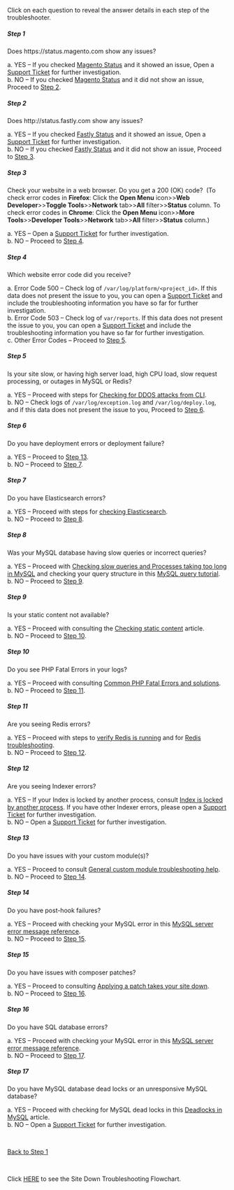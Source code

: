 Click on each question to reveal the answer details in each step of the troubleshooter.

<!---------This opens the main level that holds everything.--------------->

<div class="zd-accordion">
<!---------This is one whole accordion panel.--------------->
<div class="zd-accordion-panel" id="zd-accordion-1">
<h5>Step 1</h5>
<div class="zd-accordion-section">Does https://status.magento.com show any issues?</div>
<p class="zd-accordion-text">a. YES – If you checked <a href="https://status.magento.com" rel="noopener" target="_blank">Magento Status</a> and it showed an issue, Open a <a href="https://support.magento.com/hc/en-us/articles/360019088251-Submit-a-support-ticket" rel="noopener" target="_blank">Support Ticket</a> for further investigation.<br/> b. NO – If you checked <a href="https://status.magento.com" rel="noopener" target="_blank">Magento Status</a> and it did not show an issue, Proceed to <a class="accordion-anchor" href="#zd-accordion-2">Step 2</a>.</p>
</div>
<!---------This is one whole accordion panel.--------------->
<div class="zd-accordion-panel" id="zd-accordion-2">
<h5>Step 2</h5>
<div class="zd-accordion-section">Does http://status.fastly.com show any issues?</div>
<p class="zd-accordion-text">a. YES – If you checked <a href="https://status.fastly.com/" rel="noopener" target="_blank">Fastly Status</a> and it showed an issue, Open a <a href="https://support.magento.com/hc/en-us/articles/360019088251-Submit-a-support-ticket" rel="noopener" target="_blank">Support Ticket</a> for further investigation.<br/> b. NO – If you checked <a href="https://status.fastly.com/" rel="noopener" target="_blank">Fastly Status</a> and it did not show an issue, Proceed to <a class="accordion-anchor" href="#zd-accordion-3">Step 3</a>.</p>
</div>
<!---------This is one whole accordion panel.--------------->
<div class="zd-accordion-panel" id="zd-accordion-3">
<h5>Step 3</h5>
<div class="zd-accordion-section">Check your website in a web browser. Do you get a 200 (OK) code?&nbsp; (To check error codes in <strong>Firefox</strong>: Click the <strong>Open Menu</strong> icon&gt;&gt;<strong>Web Developer</strong>&gt;&gt;<strong>Toggle Tools</strong>&gt;&gt;<strong>Network</strong> tab&gt;&gt;<strong>All</strong> filter&gt;&gt;<strong>Status</strong> column. To check error codes in <strong>Chrome</strong>: Click the <strong>Open Menu</strong> icon&gt;&gt;<strong>More Tools</strong>&gt;&gt;<strong>Developer Tools</strong>&gt;&gt;<strong>Network</strong> tab&gt;&gt;<strong>All</strong> filter&gt;&gt;<strong>Status</strong> column.)</div>
<p class="zd-accordion-text">a. YES – Open a <a href="https://support.magento.com/hc/en-us/articles/360019088251-Submit-a-support-ticket" rel="noopener" target="_blank">Support Ticket</a> for further investigation.<br/> b. NO – Proceed to <a class="accordion-anchor" href="#zd-accordion-4">Step 4</a>.</p>
</div>
<!---------This is one whole accordion panel.--------------->
<div class="zd-accordion-panel" id="zd-accordion-4">
<h5>Step 4</h5>
<div class="zd-accordion-section">Which website error code did you receive?</div>
<p class="zd-accordion-text">a. Error Code 500 – Check log of <code>/var/log/platform/&lt;project_id&gt;</code>. If this data does not present the issue to you, you can open a <a href="https://support.magento.com/hc/en-us/articles/360019088251-Submit-a-support-ticket" rel="noopener" target="_blank">Support Ticket</a> and include the troubleshooting information you have so far for further investigation.<br/> b. Error Code 503 – Check log of <code>var/reports</code>. If this data does not present the issue to you, you can open a <a href="https://support.magento.com/hc/en-us/articles/360019088251-Submit-a-support-ticket" rel="noopener" target="_blank">Support Ticket</a> and include the troubleshooting information you have so far for further investigation.<br/> c. Other Error Codes – Proceed to <a class="accordion-anchor" href="#zd-accordion-5">Step 5</a>.</p>
</div>
<!---------This is one whole accordion panel.--------------->
<div class="zd-accordion-panel" id="zd-accordion-5">
<h5>Step 5</h5>
<div class="zd-accordion-section">Is your site slow, or having high server load, high CPU load, slow request processing, or outages in MySQL or Redis?</div>
<p class="zd-accordion-text">a. YES – Proceed with steps for <a href="https://support.magento.com/hc/en-us/articles/360030941932" rel="noopener" target="_blank">Checking for DDOS attacks from CLI</a>.<br/> b. NO – Check logs of <code>/var/log/exception.log</code> and <code>/var/log/deploy.log</code>, and if this data does not present the issue to you, Proceed to <a class="accordion-anchor" href="#zd-accordion-6">Step 6</a>.</p>
</div>
<!---------This is one whole accordion panel.--------------->
<div class="zd-accordion-panel" id="zd-accordion-6">
<h5>Step 6</h5>
<div class="zd-accordion-section">Do you have deployment errors or deployment failure?</div>
<p class="zd-accordion-text">a. YES – Proceed to <a class="accordion-anchor" href="#zd-accordion-13">Step 13</a>.<br/> b. NO – Proceed to <a class="accordion-anchor" href="#zd-accordion-7">Step 7</a>.</p>
</div>
<!---------This is one whole accordion panel.--------------->
<div class="zd-accordion-panel" id="zd-accordion-7">
<h5>Step 7</h5>
<div class="zd-accordion-section">Do you have Elasticsearch errors?</div>
<p class="zd-accordion-text">a. YES – Proceed with steps for <a href="https://devdocs.magento.com/guides/v2.3/config-guide/elasticsearch/configure-magento.html" rel="noopener" target="_blank">checking Elasticsearch</a>.<br/> b. NO – Proceed to <a class="accordion-anchor" href="#zd-accordion-8">Step 8</a>.</p>
</div>
<!---------This is one whole accordion panel.--------------->
<div class="zd-accordion-panel" id="zd-accordion-8">
<h5>Step 8</h5>
<div class="zd-accordion-section">Was your MySQL database having slow queries or incorrect queries?</div>
<p class="zd-accordion-text">a. YES – Proceed with <a href="https://support.magento.com/hc/en-us/articles/360030903091" rel="noopener" target="_blank">Checking slow queries and Processes taking too long in MySQL</a> and checking your query structure in this <a href="https://dev.mysql.com/doc/refman/5.5/en/entering-queries.html" rel="noopener" target="_blank">MySQL query tutorial</a>.<br/> b. NO – Proceed to <a class="accordion-anchor" href="#zd-accordion-9">Step 9</a>.</p>
</div>
<!---------This is one whole accordion panel.--------------->
<div class="zd-accordion-panel" id="zd-accordion-9">
<h5>Step 9</h5>
<div class="zd-accordion-section">Is your static content not available?</div>
<p class="zd-accordion-text">a. YES – Proceed with consulting&nbsp;the <a href="https://support.magento.com/hc/en-us/articles/360031624091" rel="noopener" target="_blank">Checking static content</a> article.<br/> b. NO – Proceed to <a class="accordion-anchor" href="#zd-accordion-10">Step 10</a>.</p>
</div>
<!---------This is one whole accordion panel.--------------->
<div class="zd-accordion-panel" id="zd-accordion-10">
<h5>Step 10</h5>
<div class="zd-accordion-section">Do you see PHP Fatal Errors in your logs?</div>
<p class="zd-accordion-text">a. YES – Proceed with consulting&nbsp;<a href="https://support.magento.com/hc/en-us/articles/360030568432" rel="noopener" target="_blank">Common PHP Fatal Errors and solutions</a>.<br/> b. NO – Proceed to <a class="accordion-anchor" href="#zd-accordion-11">Step 11</a>.</p>
</div>
<!---------This is one whole accordion panel.--------------->
<div class="zd-accordion-panel" id="zd-accordion-11">
<h5>Step 11</h5>
<div class="zd-accordion-section">Are you seeing Redis errors?</div>
<p class="zd-accordion-text">a. YES – Proceed with steps to <a href="https://devdocs.magento.com/guides/v2.3/config-guide/redis/redis-session.html#redis-verify" rel="noopener" target="_blank">verify Redis is running</a> and for <a href="https://redis.io/topics/problems" rel="noopener" target="_blank">Redis troubleshooting</a>.<br/> b. NO – Proceed to <a class="accordion-anchor" href="#zd-accordion-12">Step 12</a>.</p>
</div>
<!---------This is one whole accordion panel.--------------->
<div class="zd-accordion-panel" id="zd-accordion-12">
<h5>Step 12</h5>
<div class="zd-accordion-section">Are you seeing Indexer errors?</div>
<p class="zd-accordion-text">a. YES – If your Index is locked by another process, consult <a href="https://support.magento.com/hc/en-us/articles/360030683752" rel="noopener" target="_blank">Index is locked by another process</a>. If you have other Indexer errors, please open a <a href="https://support.magento.com/hc/en-us/articles/360019088251-Submit-a-support-ticket" rel="noopener" target="_blank">Support Ticket</a> for further investigation.<br/> b. NO – Open a <a href="https://support.magento.com/hc/en-us/articles/360019088251-Submit-a-support-ticket" rel="noopener" target="_blank">Support Ticket</a> for further investigation.</p>
</div>
<!---------This is one whole accordion panel.--------------->
<div class="zd-accordion-panel" id="zd-accordion-13">
<h5>Step 13</h5>
<div class="zd-accordion-section">Do you have issues with your custom module(s)?</div>
<p class="zd-accordion-text">a. YES – Proceed to consult <a href="https://support.magento.com/hc/en-us/articles/360031030751" rel="noopener" target="_blank">General custom module troubleshooting help</a>.<br/> b. NO – Proceed to <a class="accordion-anchor" href="#zd-accordion-14">Step 14</a>.</p>
</div>
<!---------This is one whole accordion panel.--------------->
<div class="zd-accordion-panel" id="zd-accordion-14">
<h5>Step 14</h5>
<div class="zd-accordion-section">Do you have post-hook failures?</div>
<p class="zd-accordion-text">a. YES – Proceed with checking your MySQL error in this <a href="https://dev.mysql.com/doc/refman/5.5/en/server-error-reference.html" rel="noopener" target="_blank">MySQL server error message reference</a>.<br/> b. NO – Proceed to <a class="accordion-anchor" href="#zd-accordion-15">Step 15</a>.</p>
</div>
<!---------This is one whole accordion panel.--------------->
<div class="zd-accordion-panel" id="zd-accordion-15">
<h5>Step 15</h5>
<div class="zd-accordion-section">Do you have issues with composer patches?</div>
<p class="zd-accordion-text">a. YES – Proceed to consulting <a href="https://support.magento.com/hc/en-us/articles/360030867871" rel="noopener" target="_blank">Applying a patch takes your site down</a>.<br/> b. NO – Proceed to <a class="accordion-anchor" href="#zd-accordion-16">Step 16</a>.</p>
</div>
<!---------This is one whole accordion panel.--------------->
<div class="zd-accordion-panel" id="zd-accordion-16">
<h5>Step 16</h5>
<div class="zd-accordion-section">Do you have SQL database errors?</div>
<p class="zd-accordion-text">a. YES – Proceed with checking your MySQL error in this <a href="https://dev.mysql.com/doc/refman/5.5/en/server-error-reference.html" rel="noopener" target="_blank">MySQL server error message reference</a>.<br/> b. NO – Proceed to <a class="accordion-anchor" href="#zd-accordion-17">Step 17</a>.</p>
</div>
<!---------This is one whole accordion panel.--------------->
<div class="zd-accordion-panel" id="zd-accordion-17">
<h5>Step 17</h5>
<div class="zd-accordion-section">Do you have MySQL database dead locks or an unresponsive MySQL database?</div>
<p class="zd-accordion-text">a. YES – Proceed with checking for MySQL dead locks in this <a href="https://support.magento.com/hc/en-us/articles/360031622211" rel="noopener" target="_blank">Deadlocks in MySQL</a> article.<br/> b. NO – Open a <a href="https://support.magento.com/hc/en-us/articles/360019088251-Submit-a-support-ticket" rel="noopener" target="_blank">Support Ticket</a> for further investigation.</p>
</div>
<!---------This closes the main level that holds everything.--------------->
</div>

&nbsp;

<a class="accordion-back-to-step-1" href="#zd-accordion-1">Back to Step 1</a>

&nbsp;

Click <a href="https://support.magento.com/hc/en-us/articles/360031107111" rel="noopener" target="_blank">HERE</a> to see the Site Down Troubleshooting Flowchart.